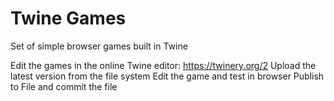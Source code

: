 # Twine Games
Set of simple browser games built in Twine

Edit the games in the online Twine editor: https://twinery.org/2
Upload the latest version from the file system
Edit the game and test in browser
Publish to File and commit the file
